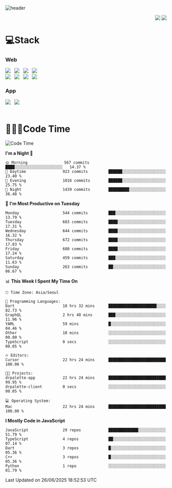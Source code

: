 ![header](https://capsule-render.vercel.app/api?type=waving&color=gradient&height=200&text=Cheri&fontAlign=70&fontAlignY=40&animation=twinkling)


<div align="end">
 <a href="https://cheri.tistory.com/"><img src="https://img.shields.io/badge/Blog-AD29B6?style=flat-square&logo=Tidal&logoColor=white"/></a> 
 <a href="mailto:hey.rnjs1135@gmail.com"><img src="https://img.shields.io/badge/Mail-EA4335?style=flat-square&logo=Gmail&logoColor=white"/></a>
</div>

<h1>💻Stack</h1>
<div>
 <h3>Web</h3>
 <!-- badge : https://shields.io/ -->
 <!-- icon : https://simpleicons.org/?q=Get -->
 <img src="https://img.shields.io/badge/HTML5-e74c3c?style=flat-square&logo=HTML5&logoColor=white"></img> &nbsp 
 <img src="https://img.shields.io/badge/CSS3-0A84FF?style=flat-square&logo=CSS3&logoColor=white"></img> &nbsp 
 <img src="https://img.shields.io/badge/tailwind%2Dcss-06B6D4?style=flat-square&logo=tailwindcss&logoColor=white"/></a> &nbsp 
 <img src="https://img.shields.io/badge/styled%2Dcomponents-DB7093?style=flat-square&logo=styled%2Dcomponents&logoColor=white"/></a>
 <br/>
 <img src="https://img.shields.io/badge/JavaScript-FFCD11?style=flat-square&logo=JavaScript&logoColor=white"></img> &nbsp 
 <img src="https://img.shields.io/badge/React-00BCF6?style=flat-square&logo=React&logoColor=white"></img> &nbsp 
 <img src="https://img.shields.io/badge/Redux-764ABC?style=flat-square&logo=Redux&logoColor=white"/> &nbsp 
 <img src="https://img.shields.io/badge/Zustand-582D3E?style=flat-square&logo=Zustand&logoColor=white"/></a> &nbsp 
 <br/>
 <h3>App</h3>
 <img src="https://img.shields.io/badge/Flutter-02569B?style=flat-square&logo=Flutter&logoColor=white"/></a> &nbsp 
 <img src="https://img.shields.io/badge/Getx-600EB2?style=flat-square"/></a> &nbsp 
</div> 

<br/>

<h1>👩🏼‍💻Code Time</h1>

<!--START_SECTION:waka-->
![Code Time](http://img.shields.io/badge/Code%20Time-4%2C560%20hrs%2053%20mins-blue)

**I'm a Night 🦉** 

```text
🌞 Morning                567 commits         ████░░░░░░░░░░░░░░░░░░░░░   14.37 % 
🌆 Daytime                923 commits         ██████░░░░░░░░░░░░░░░░░░░   23.40 % 
🌃 Evening                1016 commits        ██████░░░░░░░░░░░░░░░░░░░   25.75 % 
🌙 Night                  1439 commits        █████████░░░░░░░░░░░░░░░░   36.48 % 
```
📅 **I'm Most Productive on Tuesday** 

```text
Monday                   544 commits         ███░░░░░░░░░░░░░░░░░░░░░░   13.79 % 
Tuesday                  683 commits         ████░░░░░░░░░░░░░░░░░░░░░   17.31 % 
Wednesday                644 commits         ████░░░░░░░░░░░░░░░░░░░░░   16.32 % 
Thursday                 672 commits         ████░░░░░░░░░░░░░░░░░░░░░   17.03 % 
Friday                   680 commits         ████░░░░░░░░░░░░░░░░░░░░░   17.24 % 
Saturday                 459 commits         ███░░░░░░░░░░░░░░░░░░░░░░   11.63 % 
Sunday                   263 commits         ██░░░░░░░░░░░░░░░░░░░░░░░   06.67 % 
```


📊 **This Week I Spent My Time On** 

```text
🕑︎ Time Zone: Asia/Seoul

💬 Programming Languages: 
Dart                     18 hrs 32 mins      █████████████████████░░░░   82.73 % 
GraphQL                  2 hrs 40 mins       ███░░░░░░░░░░░░░░░░░░░░░░   11.96 % 
YAML                     59 mins             █░░░░░░░░░░░░░░░░░░░░░░░░   04.46 % 
Other                    10 mins             ░░░░░░░░░░░░░░░░░░░░░░░░░   00.80 % 
TypeScript               0 secs              ░░░░░░░░░░░░░░░░░░░░░░░░░   00.05 % 

🔥 Editors: 
Cursor                   22 hrs 24 mins      █████████████████████████   100.00 % 

🐱‍💻 Projects: 
drpalette-app            22 hrs 24 mins      █████████████████████████   99.95 % 
drpalette-client         0 secs              ░░░░░░░░░░░░░░░░░░░░░░░░░   00.05 % 

💻 Operating System: 
Mac                      22 hrs 24 mins      █████████████████████████   100.00 % 
```

**I Mostly Code in JavaScript** 

```text
JavaScript               29 repos            █████████████░░░░░░░░░░░░   51.79 % 
TypeScript               4 repos             ██░░░░░░░░░░░░░░░░░░░░░░░   07.14 % 
Dart                     3 repos             █░░░░░░░░░░░░░░░░░░░░░░░░   05.36 % 
C++                      3 repos             █░░░░░░░░░░░░░░░░░░░░░░░░   05.36 % 
Python                   1 repo              ░░░░░░░░░░░░░░░░░░░░░░░░░   01.79 % 
```




 Last Updated on 26/06/2025 18:52:53 UTC
<!--END_SECTION:waka-->
